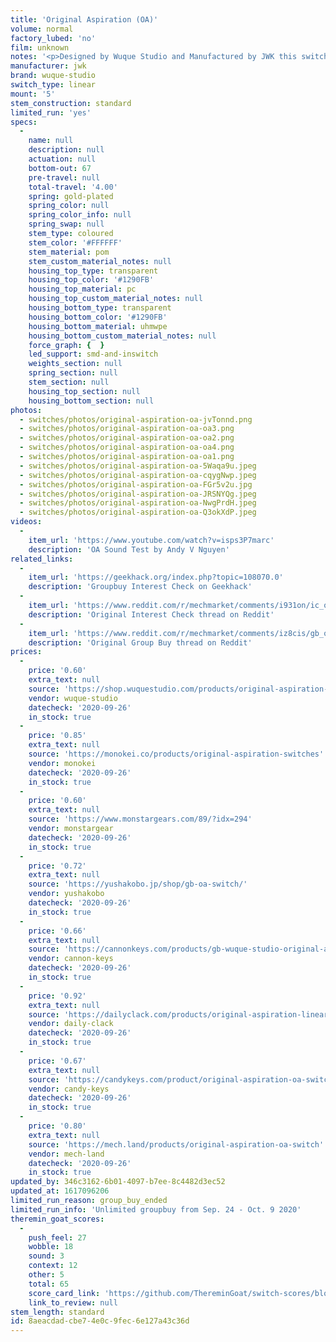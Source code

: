 ```yaml
---
title: 'Original Aspiration (OA)'
volume: normal
factory_lubed: 'no'
film: unknown
notes: '<p>Designed by Wuque Studio and Manufactured by JWK this switch is yet another linear switch in the ever growing lineup of JWK recolors.</p><p>The switch features a white POM stem and a blue PC top and UHMWPE bottom housing.</p><p>Unlike most JWK linears this switch does not come factory lubed.</p>'
manufacturer: jwk
brand: wuque-studio
switch_type: linear
mount: '5'
stem_construction: standard
limited_run: 'yes'
specs:
  -
    name: null
    description: null
    actuation: null
    bottom-out: 67
    pre-travel: null
    total-travel: '4.00'
    spring: gold-plated
    spring_color: null
    spring_color_info: null
    spring_swap: null
    stem_type: coloured
    stem_color: '#FFFFFF'
    stem_material: pom
    stem_custom_material_notes: null
    housing_top_type: transparent
    housing_top_color: '#1290FB'
    housing_top_material: pc
    housing_top_custom_material_notes: null
    housing_bottom_type: transparent
    housing_bottom_color: '#1290FB'
    housing_bottom_material: uhmwpe
    housing_bottom_custom_material_notes: null
    force_graph: {  }
    led_support: smd-and-inswitch
    weights_section: null
    spring_section: null
    stem_section: null
    housing_top_section: null
    housing_bottom_section: null
photos:
  - switches/photos/original-aspiration-oa-jvTonnd.png
  - switches/photos/original-aspiration-oa-oa3.png
  - switches/photos/original-aspiration-oa-oa2.png
  - switches/photos/original-aspiration-oa-oa4.png
  - switches/photos/original-aspiration-oa-oa1.png
  - switches/photos/original-aspiration-oa-5Waqa9u.jpeg
  - switches/photos/original-aspiration-oa-cqygNwp.jpeg
  - switches/photos/original-aspiration-oa-FGr5v2u.jpg
  - switches/photos/original-aspiration-oa-JRSNYQg.jpeg
  - switches/photos/original-aspiration-oa-NwgPrdH.jpeg
  - switches/photos/original-aspiration-oa-Q3okXdP.jpeg
videos:
  -
    item_url: 'https://www.youtube.com/watch?v=isps3P7marc'
    description: 'OA Sound Test by Andy V Nguyen'
related_links:
  -
    item_url: 'https://geekhack.org/index.php?topic=108070.0'
    description: 'Groupbuy Interest Check on Geekhack'
  -
    item_url: 'https://www.reddit.com/r/mechmarket/comments/i931on/ic_original_aspiration_oa_switch/'
    description: 'Original Interest Check thread on Reddit'
  -
    item_url: 'https://www.reddit.com/r/mechmarket/comments/iz8cis/gb_original_aspiration_oa_switches_smooth_unlubed/'
    description: 'Original Group Buy thread on Reddit'
prices:
  -
    price: '0.60'
    extra_text: null
    source: 'https://shop.wuquestudio.com/products/original-aspiration-oa-switch-gb'
    vendor: wuque-studio
    datecheck: '2020-09-26'
    in_stock: true
  -
    price: '0.85'
    extra_text: null
    source: 'https://monokei.co/products/original-aspiration-switches'
    vendor: monokei
    datecheck: '2020-09-26'
    in_stock: true
  -
    price: '0.60'
    extra_text: null
    source: 'https://www.monstargears.com/89/?idx=294'
    vendor: monstargear
    datecheck: '2020-09-26'
    in_stock: true
  -
    price: '0.72'
    extra_text: null
    source: 'https://yushakobo.jp/shop/gb-oa-switch/'
    vendor: yushakobo
    datecheck: '2020-09-26'
    in_stock: true
  -
    price: '0.66'
    extra_text: null
    source: 'https://cannonkeys.com/products/gb-wuque-studio-original-aspiration-oa-switch'
    vendor: cannon-keys
    datecheck: '2020-09-26'
    in_stock: true
  -
    price: '0.92'
    extra_text: null
    source: 'https://dailyclack.com/products/original-aspiration-linear-switches'
    vendor: daily-clack
    datecheck: '2020-09-26'
    in_stock: true
  -
    price: '0.67'
    extra_text: null
    source: 'https://candykeys.com/product/original-aspiration-oa-switch'
    vendor: candy-keys
    datecheck: '2020-09-26'
    in_stock: true
  -
    price: '0.80'
    extra_text: null
    source: 'https://mech.land/products/original-aspiration-oa-switch'
    vendor: mech-land
    datecheck: '2020-09-26'
    in_stock: true
updated_by: 346c3162-6b01-4097-b7ee-8c4482d3ec52
updated_at: 1617096206
limited_run_reason: group_buy_ended
limited_run_info: 'Unlimited groupbuy from Sep. 24 - Oct. 9 2020'
theremin_goat_scores:
  -
    push_feel: 27
    wobble: 18
    sound: 3
    context: 12
    other: 5
    total: 65
    score_card_link: 'https://github.com/ThereminGoat/switch-scores/blob/master/Original%20Aspiration%20(Release).pdf'
    link_to_review: null
stem_length: standard
id: 8aeacdad-cbe7-4e0c-9fec-6e127a43c36d
---
```

